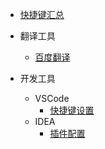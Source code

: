 - [快捷键汇总](/docs/工具记录/快捷键汇总.md)

- 翻译工具

  - [百度翻译](/docs/工具记录/翻译工具/百度翻译.md)

- 开发工具
  - VSCode
    - [快捷键设置](/docs/工具记录/开发工具/VSCode/快捷键设置.md)
  - IDEA
    - [插件配置](/docs/工具记录/开发工具/IDEA/README.md)
